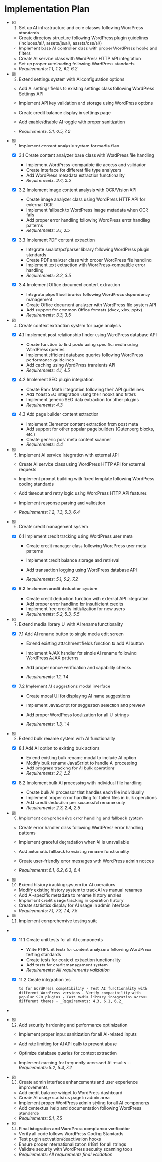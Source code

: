 # Implementation Plan

- [x] 1. Set up AI infrastructure and core classes following WordPress standards

  - Create directory structure following WordPress plugin guidelines (includes/ai/, assets/js/ai/, assets/css/ai/)
  - Implement base AI controller class with proper WordPress hooks and filters
  - Create AI service class with WordPress HTTP API integration
  - Set up proper autoloading following WordPress standards
  - _Requirements: 1.1, 1.2, 6.1, 6.2_

- [x] 2. Extend settings system with AI configuration options

  - Add AI settings fields to existing settings class following WordPress Settings API
  - Implement API key validation and storage using WordPress options
  - Create credit balance display in settings page

  - Add enable/disable AI toggle with proper sanitization
  - _Requirements: 5.1, 6.5, 7.2_

- [x] 3. Implement content analysis system for media files

  - [x] 3.1 Create content analyzer base class with WordPress file handling

    - Implement WordPress-compatible file access and validation
    - Create interface for different file type analyzers
    - Add WordPress metadata extraction functionality
    - _Requirements: 3.4, 3.5_

  - [x] 3.2 Implement image content analysis with OCR/Vision API

    - Create image analyzer class using WordPress HTTP API for external OCR
    - Implement fallback to WordPress image metadata when OCR fails
    - Add proper error handling following WordPress error handling patterns
    - _Requirements: 3.1, 3.5_

  - [x] 3.3 Implement PDF content extraction

    - Integrate smalot/pdfparser library following WordPress plugin standards
    - Create PDF analyzer class with proper WordPress file handling
    - Implement text extraction with WordPress-compatible error handling
    - _Requirements: 3.2, 3.5_

  - [x] 3.4 Implement Office document content extraction

    - Integrate phpoffice libraries following WordPress dependency management
    - Create Office document analyzer with WordPress file system API
    - Add support for common Office formats (docx, xlsx, pptx)
    - _Requirements: 3.3, 3.5_

- [x] 4. Create context extraction system for page analysis

  - [x] 4.1 Implement post relationship finder using WordPress database API

    - Create function to find posts using specific media using WordPress queries
    - Implement efficient database queries following WordPress performance guidelines
    - Add caching using WordPress transients API
    - _Requirements: 4.1, 4.5_

  - [x] 4.2 Implement SEO plugin integration

    - Create Rank Math integration following their API guidelines
    - Add Yoast SEO integration using their hooks and filters
    - Implement generic SEO data extraction for other plugins
    - _Requirements: 4.3_

  - [x] 4.3 Add page builder content extraction

    - Implement Elementor content extraction from post meta
    - Add support for other popular page builders (Gutenberg blocks, etc.)
    - Create generic post meta content scanner
    - _Requirements: 4.4_

- [x] 5. Implement AI service integration with external API

  - Create AI service class using WordPress HTTP API for external requests
  - Implement prompt building with fixed template following WordPress coding standards

  - Add timeout and retry logic using WordPress HTTP API features
  - Implement response parsing and validation

  - _Requirements: 1.2, 1.3, 6.3, 6.4_

- [x] 6. Create credit management system

  - [x] 6.1 Implement credit tracking using WordPress user meta

    - Create credit manager class following WordPress user meta patterns
    - Implement credit balance storage and retrieval

    - Add transaction logging using WordPress database API

    - _Requirements: 5.1, 5.2, 7.2_

  - [x] 6.2 Implement credit deduction system

    - Create credit deduction function with external API integration
    - Add proper error handling for insufficient credits
    - Implement free credits initialization for new users
    - _Requirements: 5.2, 5.3, 5.5_

- [x] 7. Extend media library UI with AI rename functionality

  - [x] 7.1 Add AI rename button to single media edit screen

    - Extend existing attachment fields function to add AI button

    - Implement AJAX handler for single AI rename following WordPress AJAX patterns
    - Add proper nonce verification and capability checks
    - _Requirements: 1.1, 1.4_

  - [x] 7.2 Implement AI suggestions modal interface

    - Create modal UI for displaying AI name suggestions

    - Implement JavaScript for suggestion selection and preview

    - Add proper WordPress localization for all UI strings
    - _Requirements: 1.3, 1.4_

- [x] 8. Extend bulk rename system with AI functionality

  - [x] 8.1 Add AI option to existing bulk actions

    - Extend existing bulk rename modal to include AI option
    - Modify bulk rename JavaScript to handle AI processing
    - Add progress tracking for AI bulk operations
    - _Requirements: 2.1, 2.2_

  - [x] 8.2 Implement bulk AI processing with individual file handling

    - Create bulk AI processor that handles each file individually
    - Implement proper error handling for failed files in bulk operations
    - Add credit deduction per successful rename only
    - _Requirements: 2.3, 2.4, 2.5_

- [x] 9. Implement comprehensive error handling and fallback system

  - Create error handler class following WordPress error handling patterns
  - Implement graceful degradation when AI is unavailable
  - Add automatic fallback to existing rename functionality
  - Create user-friendly error messages with WordPress admin notices

  - _Requirements: 6.1, 6.2, 6.3, 6.4_

- [x] 10. Extend history tracking system for AI operations

  - Modify existing history system to track AI vs manual renames
  - Add AI-specific metadata to rename history entries
  - Implement credit usage tracking in operation history
  - Create statistics display for AI usage in admin interface
  - _Requirements: 7.1, 7.3, 7.4, 7.5_

- [x] 11. Implement comprehensive testing suite

- - [x] 11.1 Create unit tests for all AI components

    - Write PHPUnit tests for content analyzers following WordPress testing standards
    - Create tests for context extraction functionality
    - Add tests for credit management system
    - _Requirements: All requirements validation_

  - [x] 11.2 Create integration tes

        ts for WordPress compatibility - Test AI functionality with different WordPress versions - Verify compatibility with popular SEO plugins - Test media library integration across different themes - _Requirements: 4.3, 6.1, 6.2_

-

- [x] 12. Add security hardening and performance optimization




  - Implement proper input sanitization for all AI-related inputs
  - Add rate limiting for AI API calls to prevent abuse
  - Optimize database queries for context extraction

  - Implement caching for frequently accessed AI results
    --_Requirements: 5.2, 5.4, 7.2_

- [x] 13. Create admin interface enhancements and user experience improvements

  - Add credit balance widget to WordPress dashboard
  - Create AI usage statistics page in admin area
  - Implement proper WordPress admin styling for all AI components
  - Add contextual help and documentation following WordPress standards
  - _Requirements: 5.1, 7.5_

- [x] 14. Final integration and WordPress compliance verification


  - Verify all code follows WordPress Coding Standards
  - Test plugin activation/deactivation hooks
  - Ensure proper internationalization (i18n) for all strings
  - Validate security with WordPress security scanning tools
  - _Requirements: All requirements final validation_
